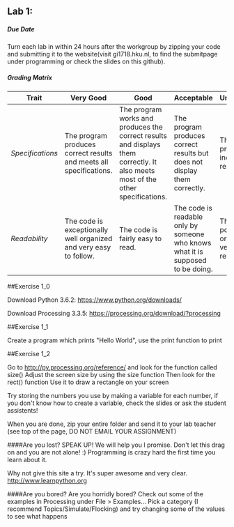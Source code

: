 ## Lab 1: 
 
##### Due Date 

Turn each lab in within 24 hours after the workgroup by zipping your code and submitting it to the website(visit gi1718.hku.nl, to find the submitpage under programming or check the slides on this github).

##### Grading Matrix 

Trait | Very Good | Good | Acceptable | Unsatisfactory	
--- |--- | --- | --- | --- |
| *Specifications* | The program produces correct results and meets all specifications. | The program works and produces the correct results and displays them correctly. It also meets most of the other specifications. | The program produces correct results but does not display them correctly. | The program is producing incorrect results.
*Readability* | The code is exceptionally well organized and very easy to follow. | The code is fairly easy to read. | The code is readable only by someone who knows what it is supposed to be doing.| The code is poorly organized and very difficult to read.|


##Exercise 1_0 

Download Python 3.6.2: 
https://www.python.org/downloads/

Download Processing 3.3.5:
https://processing.org/download/?processing

##Exercise 1_1 

Create a program which prints "Hello World", use the print function to print 

##Exercise 1_2  

Go to http://py.processing.org/reference/ and look for the function called size()
Adjust the screen size by using the size function 
Then look for the rect() function
Use it to draw a rectangle on your screen

Try storing the numbers you use by making a variable for each number, if you don't know how to create a variable, check the slides or ask the student assistents!

When you are done, zip your entire folder and send it to your lab teacher (see top of the page, DO NOT EMAIL YOUR ASSIGNMENT)

####Are you lost? 
SPEAK UP! We will help you I promise. Don't let this drag on and you are not alone! :) 
Programming is crazy hard the first time you learn about it.
 
Why not give this site a try. It's super awesome and very clear. http://www.learnpython.org 

####Are you bored? 
Are you horridly bored? Check out some of the examples in Processing under File > Examples... 
Pick a category (I recommend Topics/Simulate/Flocking) and try changing some of the values to see what happens


